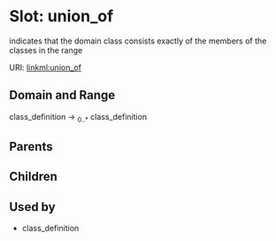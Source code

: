 
# Slot: union_of


indicates that the domain class consists exactly of the members of the classes in the range

URI: [linkml:union_of](https://w3id.org/linkml/union_of)


## Domain and Range

class_definition &#8594;  <sub>0..\*</sub> class_definition

## Parents


## Children


## Used by

 * class_definition
